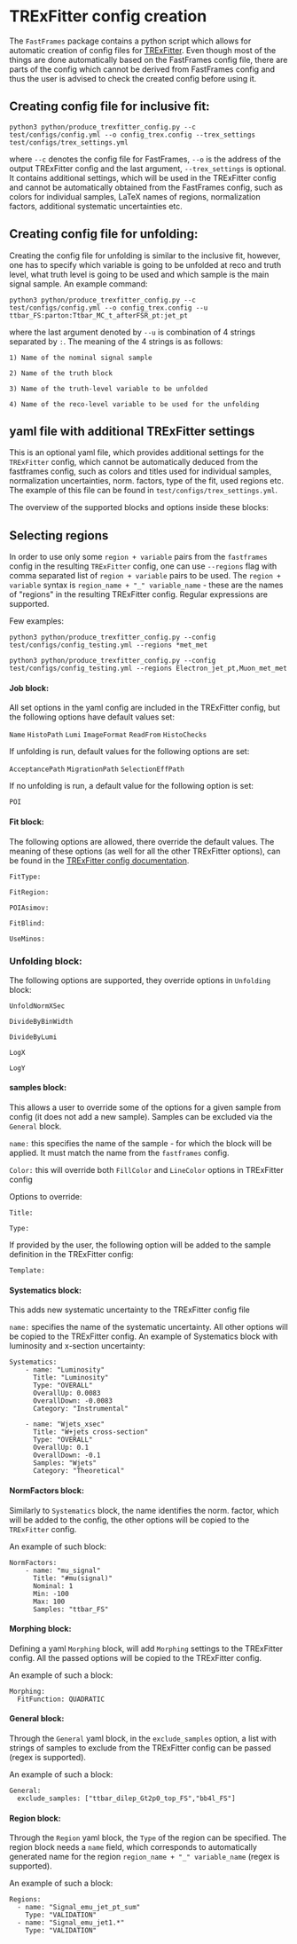 # TRExFitter config creation

The ```FastFrames``` package contains a python script which allows for automatic creation of config files for [TRExFitter](https://trexfitter-docs.web.cern.ch/).
Even though most of the things are done automatically based on the FastFrames config file, there are parts of the config which cannot be
derived from FastFrames config and thus the user is advised to check the created config before using it.

## Creating config file for inclusive fit:

```python3 python/produce_trexfitter_config.py --c test/configs/config.yml --o config_trex.config --trex_settings test/configs/trex_settings.yml```

where ```--c``` denotes the config file for FastFrames, ```--o``` is the address of the output TRExFitter config and the last argument, ```--trex_settings``` is optional. It contains additional settings, which will be used in the TRExFitter config and cannot be automatically obtained from the FastFrames config, such as colors for individual samples, LaTeX names of regions, normalization factors, additional systematic uncertainties etc.

## Creating config file for unfolding:

Creating the config file for unfolding is similar to the inclusive fit, however, one has to specify which variable is going to be unfolded at reco and truth level, what truth level is going to be used and which sample is the main signal sample. An example command:

```python3 python/produce_trexfitter_config.py --c test/configs/config.yml --o config_trex.config --u ttbar_FS:parton:Ttbar_MC_t_afterFSR_pt:jet_pt```

where the last argument denoted by ```--u``` is combination of 4 strings separated by ```:```. The meaning of the 4 strings is as follows:

    1) Name of the nominal signal sample

    2) Name of the truth block

    3) Name of the truth-level variable to be unfolded

    4) Name of the reco-level variable to be used for the unfolding

## yaml file with additional TRExFitter settings

This is an optional yaml file, which provides additional settings for the ```TRExFitter``` config, which cannot be automatically deduced from the fastframes config, such as colors and titles used for individual samples, normalization uncertainties, norm. factors, type of the fit, used regions etc. The example of this file can be found in ```test/configs/trex_settings.yml```.

The overview of the supported blocks and options inside these blocks:

## Selecting regions

In order to use only some ```region + variable``` pairs from the ```fastframes``` config in the resulting ```TRExFitter``` config, one can use ```--regions``` flag with comma separated list of ```region + variable``` pairs to be used. The ```region + variable``` syntax is ```region_name + "_" variable_name``` - these are the names of "regions" in the resulting TRExFitter config. Regular expressions are supported.

Few examples:
```
python3 python/produce_trexfitter_config.py --config test/configs/config_testing.yml --regions *met_met

python3 python/produce_trexfitter_config.py --config test/configs/config_testing.yml --regions Electron_jet_pt,Muon_met_met
```

#### Job block:

All set options in the yaml config are included in the TRExFitter config, but the following options have default values set:

```Name```
```HistoPath```
```Lumi```
```ImageFormat```
```ReadFrom```
```HistoChecks```

If unfolding is run, default values for the following options are set:

```AcceptancePath``` ```MigrationPath``` ```SelectionEffPath```

If no unfolding is run, a default value for the following option is set:

```POI```

#### Fit block:

The following options are allowed, there override the default values. The meaning of these options (as well for all the other TRExFitter options), can be found in the [TRExFitter config documentation](https://trexfitter-docs.web.cern.ch/trexfitter-docs/settings/).

  ```FitType:```

  ```FitRegion:```

  ```POIAsimov:```

  ```FitBlind:``` 

  ```UseMinos:```

### Unfolding block:

The following options are supported, they override options in ```Unfolding``` block:

```UnfoldNormXSec```

```DivideByBinWidth```

```DivideByLumi```

```LogX```

```LogY```

#### samples block:

This allows a user to override some of the options for a given sample from config (it does not add a new sample). Samples can be excluded via the `General` block.

```name:``` this specifies the name of the sample - for which the block will be applied. It must match the name from the ```fastframes``` config.

```Color:``` this will override both ```FillColor``` and ```LineColor``` options in TRExFitter config

Options to override:

```Title:```

```Type:```

If provided by the user, the following option will be added to the sample definition in the TRExFitter config: 

```Template:```

#### Systematics block:

This adds new systematic uncertainty to the TRExFitter config file

```name:``` specifies the name of the systematic uncertainty. All other options will be copied to the TRExFitter config. An example of Systematics block with luminosity and x-section uncertainty:

```
Systematics:
    - name: "Luminosity"
      Title: "Luminosity"
      Type: "OVERALL"
      OverallUp: 0.0083
      OverallDown: -0.0083
      Category: "Instrumental"

    - name: "Wjets_xsec"
      Title: "W+jets cross-section"
      Type: "OVERALL"
      OverallUp: 0.1
      OverallDown: -0.1
      Samples: "Wjets"
      Category: "Theoretical"
```

#### NormFactors block:

Similarly to ```Systematics``` block, the name identifies the norm. factor, which will be added to the config, the other options will be copied to the ```TRExFitter``` config.

An example of such block:

```
NormFactors:
    - name: "mu_signal"
      Title: "#mu(signal)"
      Nominal: 1
      Min: -100
      Max: 100
      Samples: "ttbar_FS"
```

#### Morphing block:

Defining a yaml `Morphing` block, will add `Morphing` settings to the TRExFitter config. All the passed options will be copied to the TRExFitter config. 

An example of such a block:

```
Morphing:
  FitFunction: QUADRATIC
```

#### General block:

Through the `General` yaml block, in the `exclude_samples` option, a list with strings of samples to exclude from the TRExFitter config can be passed (regex is supported).

An example of such a block: 

```
General:
  exclude_samples: ["ttbar_dilep_Gt2p0_top_FS","bb4l_FS"]
```

#### Region block:

Through the `Region` yaml block, the `Type` of the region can be specified. The region block needs a `name` field, which corresponds to automatically generated name for the region ```region_name + "_" variable_name``` (regex is supported).

An example of such a block: 

```
Regions:
  - name: "Signal_emu_jet_pt_sum"
    Type: "VALIDATION"
  - name: "Signal_emu_jet1.*"
    Type: "VALIDATION"
```